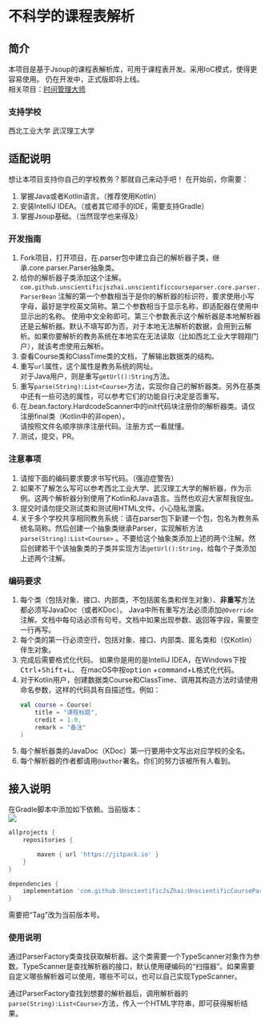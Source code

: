 # 不科学的课程表解析

## 简介

本项目是基于Jsoup的课程表解析库，可用于课程表开发。采用IoC模式，使得更容易使用。 仍在开发中，正式版即将上线。  
相关项目：[时间管理大师](https://github.com/UnscientificJsZhai/TimeManager)

### 支持学校

西北工业大学 武汉理工大学

## 适配说明

想让本项目支持你自己的学校教务？那就自己来动手吧！ 在开始前，你需要：

1. 掌握Java或者Kotlin语言。（推荐使用Kotlin）
2. 安装IntelliJ IDEA。（或者其它顺手的IDE，需要支持Gradle）
3. 掌握Jsoup基础。（当然现学也来得及）

### 开发指南

1. Fork项目，打开项目，在.parser包中建立自己的解析器子类，继承.core.parser.Parser抽象类。
2. 给你的解析器子类添加这个注解。  
   `com.github.unscientificjszhai.unscientificcourseparser.core.parser.ParserBean`
   注解的第一个参数相当于是你的解析器的标识符，要求使用小写字母，最好是学校英文简称。第二个参数相当于显示名称，即适配器在使用中显示出的名称。
   使用中文全称即可。第三个参数表示这个解析器是本地解析器还是云解析器。默认不填写即为否。对于本地无法解析的数据，会用到云解析。如果你要解析的教务系统在本地实在无法读取（比如西北工业大学翱翔门户），就该考虑使用云解析。
3. 查看Course类和ClassTime类的文档，了解输出数据类的结构。
4. 重写`url`属性，这个属性是教务系统的网址。  
   对于Java用户，则是重写`getUrl():String`方法。
5. 重写`parse(String):List<Course>`方法，实现你自己的解析器类。另外在基类中还有一些可选的属性，可以参考它们的功能自行决定是否重写。
6. 在.bean.factory.HardcodeScanner中的init代码块注册你的解析器类。请仅注册final类（Kotlin中的非open）。  
   请按照文件名顺序排序注册代码。注册方式一看就懂。
7. 测试，提交，PR。

### 注意事项

1. 请按下面的编码要求要求书写代码。（强迫症警告）
2. 如果不了解怎么写可以参考西北工业大学、武汉理工大学的解析器，作为示例。这两个解析器分别使用了Kotlin和Java语言。当然也欢迎大家帮我捉虫。
3. 提交时请勿提交测试类和测试用HTML文件。小心隐私泄露。
4. 关于多个学校共享相同教务系统：请在parser包下新建一个包，包名为教务系统名简称。然后创建一个抽象类继承Parser，实现解析方法`parse(String):List<Course>`
   。不要给这个抽象类添加上述的两个注解。然后创建若干个该抽象类的子类并实现方法`getUrl():String`，给每个子类添加上述两个注解。

### 编码要求

1. 每个类（包括对象、接口、内部类，不包括匿名类和伴生对象）、**非重写**方法都必须写JavaDoc（或者KDoc）。 Java中所有重写方法必须添加`@Override`
   注解。文档中每句话必须有句号。文档中如果出现参数、返回等字段，需要空一行再写。
2. 每个类的第一行必须空行，包括对象、接口、内部类、匿名类和（仅Kotlin）伴生对象。
3. 完成后需要格式化代码。 如果你是用的是IntelliJ IDEA，在Windows下按<kbd>Ctrl</kbd>+<kbd>Shift</kbd>+<kbd>L</kbd>、 在macOS中按<kbd>option</kbd>
   +<kbd>command</kbd>+<kbd>L</kbd>格式化代码。
4. 对于Kotlin用户，创建数据类Course和ClassTime、调用其构造方法时请使用命名参数，这样的代码具有自描述性。例如：
   ```kotlin
   val course = Course(
       title = "课程标题",
       credit = 1.0,
       remark = "备注"
   )
   ```
5. 每个解析器类的JavaDoc（KDoc）第一行要用中文写出对应学校的全名。
6. 每个解析器的作者都请用`@author`署名。你们的努力该被所有人看到。

## 接入说明

在Gradle脚本中添加如下依赖。当前版本：  
[![](https://jitpack.io/v/UnscientificJsZhai/UnscientificCourseParser.svg)](https://jitpack.io/#UnscientificJsZhai/UnscientificCourseParser)

```groovy
allprojects {
    repositories {

        maven { url 'https://jitpack.io' }
    }
}

dependencies {
    implementation 'com.github.UnscientificJsZhai:UnscientificCourseParser:Tag'
}
```

需要把“Tag”改为当前版本号。

### 使用说明

通过ParserFactory类查找获取解析器。这个类需要一个TypeScanner对象作为参数。TypeScanner是查找解析器的接口，默认使用硬编码的“扫描器”。如果需要自定义哪些解析器可以使用，哪些不可以，也可以自己实现TypeScanner。

通过ParserFactory查找到想要的解析器后，调用解析器的`parse(String):List<Course>`方法，传入一个HTML字符串，即可获得解析结果。